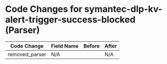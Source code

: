 # Code Changes for symantec-dlp-kv-alert-trigger-success-blocked (Parser)

| Code Change | Field Name | Before | After |
|-------------|------------|--------|-------|
| removed_parser | N/A |  | N/A |
